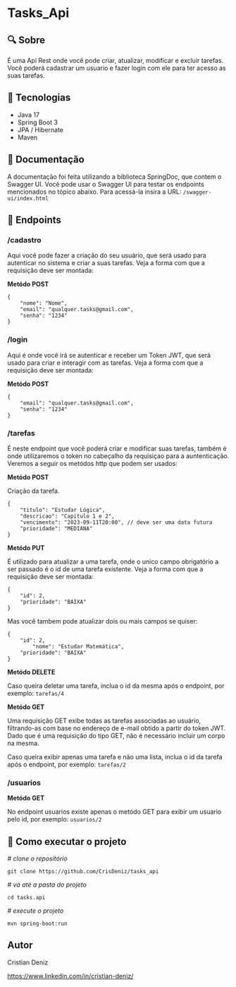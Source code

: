 # Tasks_Api

## 🔍 Sobre 
É uma Api Rest onde você pode criar, atualizar, modificar e excluir tarefas. Você poderá cadastrar um usuario e fazer login com ele para ter acesso as suas tarefas.

## 🤖 Tecnologias

- Java 17
- Spring Boot 3
- JPA / Hibernate
- Maven

## 📖 Documentação

A documentação foi feita utilizando a biblioteca SpringDoc, que contem o Swagger UI. Você pode usar o Swagger UI para testar os endpoints mencionados no tópico abaixo. Para acessá-la insira a URL: ``` /swagger-ui/index.html ```

## 👀 Endpoints

### /cadastro
Aqui você pode fazer a criação do seu usuário, que será usado para autenticar no sistema e criar a suas tarefas. Veja a forma com que a requisição deve ser montada:

**Metódo POST** 
```
{
	"nome": "Nome",
	"email": "qualquer.tasks@gmail.com",
	"senha": "1234"
}
```


### /login
Aqui é onde você irá se autenticar e receber um Token JWT, que será usado para criar e interagir com as tarefas. Veja a forma com que a requisição deve ser montada:

**Metódo POST** 
```
{
	"email": "qualquer.tasks@gmail.com",
	"senha": "1234"
}
```


### /tarefas
É neste endpoint que você poderá criar e modificar suas tarefas, também é onde utilizaremos o token no cabeçalho da requisiçao para a auntenticação. Veremos a seguir os metódos http que podem ser usados:

**Metódo POST**

Criação da tarefa.

```
{
	"titulo": "Estudar Lógica",
	"descricao": "Capitulo 1 e 2",
	"vencimento": "2023-09-11T20:00", // deve ser uma data futura 
	"prioridade": "MEDIANA"
}
```


**Metódo PUT**

É utilizado para atualizar a uma tarefa, onde o unico campo obrigatório a ser passado é o id de uma tarefa existente. Veja a forma com que a requisição deve ser montada:

```
{
	"id": 2,
	"prioridade": "BAIXA"
}
```
Mas você tambem pode atualizar dois ou mais campos se quiser:

```
{
	"id": 2,
        "nome": "Estudar Matemática",
	"prioridade": "BAIXA"
}
```


**Metódo DELETE**

Caso queira deletar uma tarefa, inclua o id da mesma após o endpoint, por exemplo: ``` tarefas/4 ```

**Metódo GET**

Uma requisição GET exibe todas as tarefas associadas ao usuário, filtrando-as com base no endereço de e-mail obtido a partir do token JWT. Dado que é uma requisição do tipo GET, não é necessário incluir um corpo na mesma.

Caso queira exibir apenas uma tarefa e não uma lista, inclua o id da tarefa após o endpoint, por exemplo: ``` tarefas/2 ```


### /usuarios

**Metódo GET**

No endpoint usuarios existe apenas o metódo GET para exibir um usuario pelo id, por exemplo: ``` usuarios/2 ```

## 🏃 Como executar o projeto

*# clone o repositório*

```
git clone https://github.com/CrisDeniz/tasks_api
```

*# vá até a pasta do projeto*

```
cd tasks.api
```

*# execute o projeto*

```
mvn spring-boot:run
```

## Autor

Cristian Deniz

https://www.linkedin.com/in/cristian-deniz/
